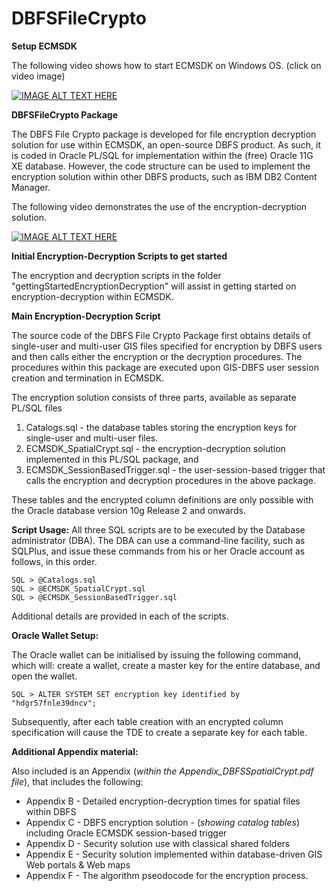 # DBFSFileCrypto

**Setup ECMSDK**

The following video shows how to start ECMSDK on Windows OS. (click on video image)

[![IMAGE ALT TEXT HERE](https://img.youtube.com/vi/gR6l1tUspwQ/0.jpg)](https://www.youtube.com/watch?v=gR6l1tUspwQ)

**DBFSFileCrypto Package**

The DBFS File Crypto package is developed for file encryption decryption solution for use within ECMSDK, an open-source DBFS product. As such, it is coded in Oracle PL/SQL for implementation within the (free) Oracle 11G XE database. However, the code structure can be used to implement the encryption solution within other DBFS products, such as IBM DB2 Content Manager. 

The following video demonstrates the use of the encryption-decryption solution. 

[![IMAGE ALT TEXT HERE](https://img.youtube.com/vi/zMJV5zV0-zs/0.jpg)](https://www.youtube.com/watch?v=zMJV5zV0-zs)

**Initial Encryption-Decryption Scripts to get started**

The encryption and decryption scripts in the folder "gettingStartedEncryptionDecryption" will assist in getting started on encryption-decryption within ECMSDK.

**Main Encryption-Decryption Script**

The source code of the DBFS File Crypto Package first obtains details of single-user and multi-user GIS files specified for encryption by DBFS users and then calls either the encryption or the decryption procedures. The procedures within this package are executed upon GIS-DBFS user session creation and termination in ECMSDK. 

The encryption solution consists of three parts, available as separate PL/SQL files <br/>
1. Catalogs.sql - the database tables storing the encryption keys for single-user and multi-user files. 
2. ECMSDK_SpatialCrypt.sql - the encryption-decryption solution  implemented in this PL/SQL package, and 
3. ECMSDK_SessionBasedTrigger.sql - the user-session-based trigger that calls the encryption and decryption procedures in the above package. 

These tables and the encrypted column definitions are only possible with the Oracle database version 10g Release 2 and onwards.

**Script Usage:**
All three SQL scripts are to be executed by the Database administrator (DBA). The DBA can use a command-line facility, such as SQLPlus, and issue these commands from his or her Oracle account as follows, in this order. 

```
SQL > @Catalogs.sql
SQL > @ECMSDK_SpatialCrypt.sql
SQL > @ECMSDK_SessionBasedTrigger.sql
```

Additional details are provided in each of the scripts. 

**Oracle Wallet Setup:**

The Oracle wallet can be initialised by issuing the following command, which will: create a wallet, create a master key for the entire database, and open the wallet.

```SQL > ALTER SYSTEM SET encryption key identified by "hdgr57fnle39dncv";```

Subsequently, after each table creation with an encrypted column specification will cause the TDE to create a separate key for each table. 


**Additional Appendix material:**

Also included is an Appendix (_within the Appendix_DBFSSpatialCrypt.pdf file_), 
that includes the following:
- Appendix B - Detailed	encryption-decryption times for spatial files within DBFS  
- Appendix C - DBFS encryption solution - (_showing catalog tables_) including Oracle ECMSDK session-based trigger
- Appendix D - Security solution use with classical shared folders 
- Appendix E - Security solution implemented within database-driven GIS Web portals & Web maps 
- Appendix F - The algorithm pseodocode for the encryption process. 

